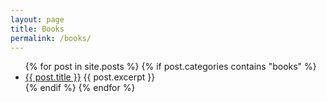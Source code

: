 ```yaml
---
layout: page
title: Books
permalink: /books/
---
```



<ul>
  {% for post in site.posts %}
  {% if post.categories contains "books" %}
    <li>
      <a href="{{ post.url }}">{{ post.title }}</a>
      {{ post.excerpt }}
    </li>
  {% endif %}
  {% endfor %}
</ul>
